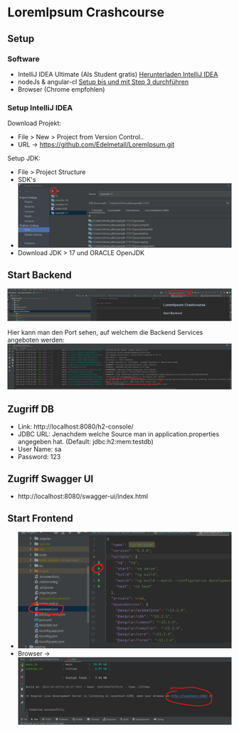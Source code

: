 # LoremIpsum Crashcourse


## Setup

### Software
- IntelliJ IDEA Ultimate (Als Student gratis) [Herunterladen IntelliJ IDEA](https://www.jetbrains.com/de-de/idea/download/#section=windows)
- nodeJs & angular-cl [Setup bis und mit Step 3 durchführen](https://ccbill.com/kb/install-angular-on-windows)
- Browser (Chrome empfohlen)
### Setup IntelliJ IDEA
Download Projekt:
- File > New > Project from Version Control..
- URL -> https://github.com/Edelmetall/LoremIpsum.git

Setup JDK:
- File > Project Structure
- SDK's
- ![img.png](readme/setupSdk.png)
- Download JDK > 17 und ORACLE OpenJDK

## Start Backend
![img.png](readme/startBackend.png)

Hier kann man den Port sehen, auf welchem die Backend Services angeboten werden:
![img.png](readme/tomcatPort.png)

## Zugriff DB
- Link: http://localhost:8080/h2-console/
- JDBC URL: Jenachdem welche Source man in application.properties angegeben hat. (Default: jdbc:h2:mem:testdb)
- User Name: sa
- Password: 123


## Zugriff Swagger UI
- http://localhost:8080/swagger-ui/index.html

## Start Frontend
- ![img_1.png](readme/startFrontend.png)
- Browser -> ![img.png](readme/frontendPort.png)
